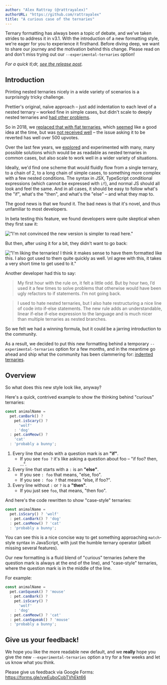 ```yaml
---
author: "Alex Rattray (@rattrayalex)"
authorURL: "https://github.com/rattrayalex"
title: "A curious case of the ternaries"
---
```


Ternary formatting has always been a topic of debate, and we've taken strides to address it in v3.1. With the introduction of a new formatting style, we're eager for you to experience it firsthand. Before diving deep, we want to share our journey and the motivation behind this change. Please read on and don't miss trying out our `--experimental-ternaries` option!

_For a quick tl;dr, [see the release post](/blog/2023/10/01/3.1.0)._

<!-- truncate -->

## Introduction

Printing nested ternaries nicely in a wide variety of scenarios is a surprisingly tricky challenge.

Prettier's original, naïve approach – just add indentation to each level of a nested ternary – worked fine in simple cases, but didn't scale to deeply nested ternaries and [had other problems](https://github.com/prettier/prettier/issues/737).

So in 2018, we [replaced that with flat ternaries](https://github.com/prettier/prettier/pull/5039), which [seemed](https://github.com/prettier/prettier/pull/4767#issuecomment-401764876) like a good idea at the time, but was [not received well](https://github.com/prettier/prettier/issues/5814) – the issue asking it to be reverted has well over 500 upvotes.

Over the last few years, we [explored](https://github.com/prettier/prettier/issues/9561) and experimented with many, many possible solutions which would be as readable as nested ternaries in common cases, but also scale to work well in a wider variety of situations.

Ideally, we'd find one scheme that would fluidly flow from a single ternary, to a chain of 2, to a long chain of simple cases, to something more complex with a few nested conditions. The syntax in JSX, TypeScript conditional expressions (which cannot be expressed with `if`), and normal JS should all look and feel the same. And in all cases, it should be easy to follow what's the "if", what's the "then", and what's the "else" – and what they map to.

The good news is that we found it. The bad news is that it's novel, and thus unfamiliar to most developers.

In beta testing this feature, we found developers were quite skeptical when they first saw it:

!["I'm not convinced the new version is simpler to read here."](https://user-images.githubusercontent.com/704302/205551054-122f2fc0-fee3-4254-912a-1b97b5cf0c04.png)

But then, after using it for a bit, they didn't want to go back:

!["I'm liking the ternaries! I think it makes sense to have them formatted like this. I also got used to them quite quickly as well. \nI agree with this, it takes a very short time to get used to it."](https://user-images.githubusercontent.com/704302/205550887-b780f6ba-b678-4620-a454-255bd5083096.png)

Another developer had this to say:

> My first hour with the rule on, it felt a little odd. But by hour two, I’d used it a few times to solve problems that otherwise would have been ugly refactors to if statements. I’m not going back.

> I used to hate nested ternaries, but I also hate restructuring a nice line of code into if-else statements. The new rule adds an understandable, linear if-else if-else expression to the language and is much nicer than multiple ternaries as nested branches.

So we felt we had a winning formula, but it could be a jarring introduction to the community.

As a result, we decided to put this new formatting behind a temporary `--experimental-ternaries` option for a few months, and in the meantime go ahead and ship what the community has been clammering for: [indented ternaries](https://github.com/prettier/prettier/pull/9559).

## Overview

So what does this new style look like, anyway?

Here's a quick, contrived example to show the thinking behind "curious" ternaries:

<!-- prettier-ignore -->
```ts
const animalName =
  pet.canBark() ?
    pet.isScary() ?
      'wolf'
    : 'dog'
  : pet.canMeow() ?
    'cat'
  : 'probably a bunny';
```

1. Every line that ends with a question mark is an **"if"**.
   - If you see `foo ?` it's like asking a question about foo – "if foo? then, …".
2. Every line that starts with a `:` is an **"else"**.
   - If you see `: foo` that means, "else, foo".
   - If you see `: foo ?` that means "else, if foo?".
3. Every line without `:` or `?` is a **"then"**.
   - If you just see `foo`, that means, "then foo".

And here's the code rewritten to show "case-style" ternaries:

<!-- prettier-ignore -->
```ts
const animalName =
  pet.isScary() ? 'wolf'
  : pet.canBark() ? 'dog'
  : pet.canMeow() ? 'cat'
  : 'probably a bunny';
```

You can see this is a nice concise way to get something approaching `match`-style syntax in JavaScript, with just the humble ternary operator (albeit missing several features).

Our new formatting is a fluid blend of "curious" ternaries (where the question mark is always at the end of the line), and "case-style" ternaries, where the question mark is in the middle of the line.

For example:

<!-- prettier-ignore -->
```ts
const animalName =
  pet.canSqueak() ? 'mouse'
  : pet.canBark() ?
    pet.isScary() ?
      'wolf'
    : 'dog'
  : pet.canMeow() ? 'cat'
  : pet.canSqueak() ? 'mouse'
  : 'probably a bunny';
```

## Give us your feedback!

We hope you like the more readable new default, and we **really** hope you give the new `--experimental-ternaries` option a try for a few weeks and let us know what you think.

Please give us feedback via Google Forms: https://forms.gle/vwEuboCobTVhEkt66
